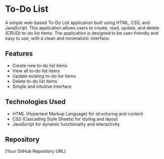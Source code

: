 # To-Do List

A simple web-based To-Do List application built using HTML, CSS, and JavaScript. This application allows users to create, read, update, and delete (CRUD) to-do list items. The application is designed to be user-friendly and easy to use, with a clean and minimalistic interface.

## Features

* Create new to-do list items
* View all to-do list items
* Update existing to-do list items
* Delete to-do list items
* Simple and intuitive interface

## Technologies Used

* HTML (Hypertext Markup Language) for structuring and content
* CSS (Cascading Style Sheets) for styling and layout
* JavaScript for dynamic functionality and interactivity

## Repository

[Your GitHub Repository URL]
